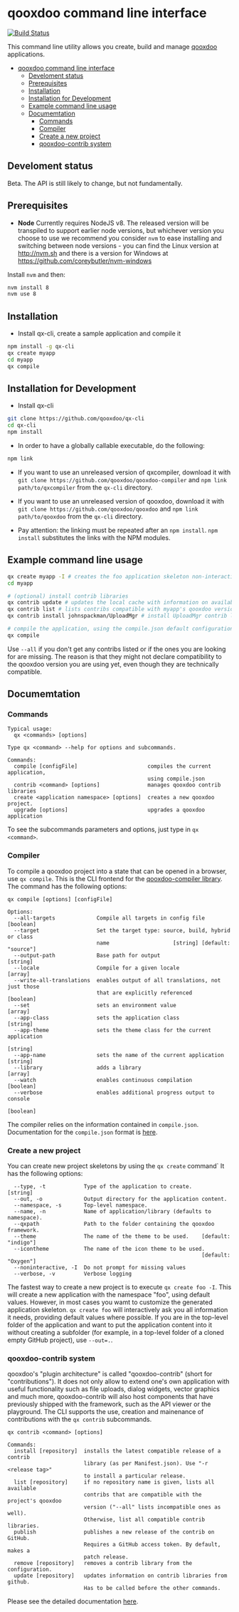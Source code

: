 # qooxdoo command line interface

[![Build Status](https://travis-ci.org/qooxdoo/qooxdoo-cli.svg?branch=master)](https://travis-ci.org/qooxdoo/qooxdoo-cli)

This command line utility allows you create, build and manage [qooxdoo](http://www.qooxdoo.org) applications.

<!-- TOC -->

- [qooxdoo command line interface](#qooxdoo-command-line-interface)
    - [Develoment status](#develoment-status)
    - [Prerequisites](#prerequisites)
    - [Installation](#installation)
    - [Installation for Development](#installation-for-development)
    - [Example command line usage](#example-command-line-usage)
    - [Documemtation](#documemtation)
        - [Commands](#commands)
        - [Compiler](#compiler)
        - [Create a new project](#create-a-new-project)
        - [qooxdoo-contrib system](#qooxdoo-contrib-system)

<!-- /TOC -->

## Develoment status
Beta. The API is still likely to change, but not fundamentally.

## Prerequisites
- **Node** Currently requires NodeJS v8. The released version will be 
  transpiled to support earlier node versions, but whichever version you 
  choose to use we recommend you consider `nvm` to ease installing and 
  switching between node versions - you can find the Linux version at 
  http://nvm.sh and there is a version for Windows at 
  https://github.com/coreybutler/nvm-windows 

Install `nvm` and then:

```bash
nvm install 8
nvm use 8
```

## Installation
- Install qx-cli, create a sample application and compile it
```bash
npm install -g qx-cli
qx create myapp
cd myapp
qx compile
```

## Installation for Development
- Install qx-cli 
```bash
git clone https://github.com/qooxdoo/qx-cli
cd qx-cli
npm install
```

- In order to have a globally callable executable, do the following:
```bash
npm link
```

- If you want to use an unreleased version of qxcompiler, download it with `git clone https://github.com/qooxdoo/qooxdoo-compiler` and 
  `npm link path/to/qxcompiler` from the `qx-cli` directory.

- If you want to use an unreleased version of qooxdoo, download it with `git clone https://github.com/qooxdoo/qooxdoo` and 
  `npm link path/to/qooxdoo` from the `qx-cli` directory.

- Pay attention: the linking must be repeated after an `npm install`. `npm install` substitutes the links with the NPM modules.

## Example command line usage
```bash
qx create myapp -I # creates the foo application skeleton non-interactively
cd myapp

# (optional) install contrib libraries
qx contrib update # updates the local cache with information on available contribs 
qx contrib list # lists contribs compatible with myapp's qooxdoo version, determine installation candidate
qx contrib install johnspackman/UploadMgr # install UploadMgr contrib library 

# compile the application, using the compile.json default configuration values 
qx compile
```

Use `--all` if you don't get any contribs listed or if the ones you are 
looking for are missing. The reason is that they might not declare 
compatibility to the qooxdoo version you are using yet, even though they are 
technically compatible. 

## Documemtation

### Commands

```
Typical usage:
  qx <commands> [options]

Type qx <command> --help for options and subcommands.

Commands:
  compile [configFile]                      compiles the current application,
                                            using compile.json
  contrib <command> [options]               manages qooxdoo contrib libraries
  create <application namespace> [options]  creates a new qooxdoo project.
  upgrade [options]                         upgrades a qooxdoo application

````

To see the subcommands parameters and options, just type in `qx <command>`.

### Compiler

To compile a qooxdoo project into a state that can be opened in a browser, use 
`qx compile`. This is the CLI frontend for the [qooxdoo-compiler library](https://github.com/qooxdoo/qooxdoo-compiler/blob/master/README.md). 
The command has the following options: 

```
qx compile [options] [configFile]

Options:
  --all-targets             Compile all targets in config file         [boolean]
  --target                  Set the target type: source, build, hybrid or class
                            name                    [string] [default: "source"]
  --output-path             Base path for output                        [string]
  --locale                  Compile for a given locale                   [array]
  --write-all-translations  enables output of all translations, not just those
                            that are explicitly referenced             [boolean]
  --set                     sets an environment value                    [array]
  --app-class               sets the application class                  [string]
  --app-theme               sets the theme class for the current application
                                                                        [string]
  --app-name                sets the name of the current application    [string]
  --library                 adds a library                               [array]
  --watch                   enables continuous compilation             [boolean]
  --verbose                 enables additional progress output to console
                                                                       [boolean]
```
The compiler relies on the information contained in `compile.json`. Documentation for the `compile.json` format is [here](docs/compile-json.md).

### Create a new project

You can create new project skeletons by using the `qx create` command` It has the following options:
```
  --type, -t            Type of the application to create.              [string]
  --out, -o             Output directory for the application content.
  --namespace, -s       Top-level namespace.
  --name, -n            Name of application/library (defaults to namespace).
  --qxpath              Path to the folder containing the qooxdoo framework.
  --theme               The name of the theme to be used.    [default: "indigo"]
  --icontheme           The name of the icon theme to be used.
                                                             [default: "Oxygen"]
  --noninteractive, -I  Do not prompt for missing values
  --verbose, -v         Verbose logging
```

The fastest way to create a new project is to execute `qx create foo -I`. This will create a new application with the namespace "foo", using default values. However, in most cases you wamt to customize the generated application skeleton. `qx create foo` will interactively ask you all information it needs, providing default values where possible. If you are in the top-level folder of the application and want to put the application content into it without creating a subfolder (for example, in a top-level folder of a cloned empty GitHub project), use `--out=.`. 

### qooxdoo-contrib system

qooxdoo's "plugin architecture" is called "qooxdoo-contrib"  (short for "contributions"). It does not only allow to extend one's own application with useful functionality such as file uploads, dialog widgets, vector graphics and much more, qooxdoo-contrib will also host components that have previously shipped with the framework, such as the API viewer or the playground. The CLI supports the use, creation and mainenance of contributions with the `qx contrib` subcommands. 

```
qx contrib <command> [options]

Commands:
  install [repository]  installs the latest compatible release of a contrib
                        library (as per Manifest.json). Use "-r <release tag>"
                        to install a particular release.
  list [repository]     if no repository name is given, lists all available
                        contribs that are compatible with the project's qooxdoo
                        version ("--all" lists incompatible ones as well).
                        Otherwise, list all compatible contrib libraries.
  publish               publishes a new release of the contrib on GitHub.
                        Requires a GitHub access token. By default, makes a
                        patch release.
  remove [repository]   removes a contrib library from the configuration.
  update [repository]   updates information on contrib libraries from github.
                        Has to be called before the other commands.

```

Please see the detailed documentation [here](docs/contrib.md).


